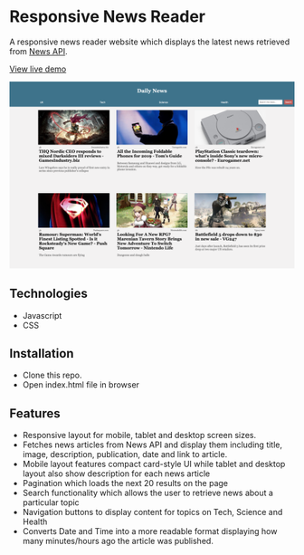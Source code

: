 # Responsive News Reader

A responsive news reader website which displays the latest news retrieved from [News API](https://newsapi.org/).

[View live demo](https://responsive-news-reader.netlify.com/)

![ScreenShot](/screenshots/responsiveNewsReaderPc.png)

## Technologies

- Javascript
- CSS

## Installation

- Clone this repo.
- Open index.html file in browser

## Features

- Responsive layout for mobile, tablet and desktop screen sizes.
- Fetches news articles from News API and display them including title, image, description, publication, date and link to article.
- Mobile layout features compact card-style UI while tablet and desktop layout also show description for each news article
- Pagination which loads the next 20 results on the page
- Search functionality which allows the user to retrieve news about a particular topic
- Navigation buttons to display content for topics on Tech, Science and Health
- Converts Date and Time into a more readable format displaying how many minutes/hours ago the article was published.

